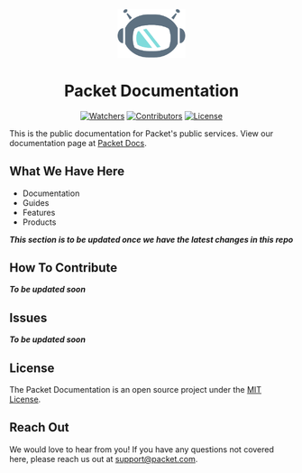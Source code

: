 <!--- HTML markdown to center the headline --->
<p align="center">
	<img alt="packetbot" src="images/packetbot.png" width="120px" />
	<h1 align="center"> Packet Documentation </h1>
</p>

<!--- Badges ---> 
<p align="center">
	<a href="https://github.com/packethost/docs/watchers"><img src="https://img.shields.io/github/watchers/packethost/docs?color=success" alt="Watchers"/></a>
    <a href="https://github.com/packethost/docs/graphs/contributors"><img src="https://img.shields.io/github/contributors/packethost/docs?color=success" alt="Contributors"/></a>
    <a href="https://github.com/packethost/docs/blob/adding-readme/LICENSE.md"><img src="https://img.shields.io/github/license/packethost/docs?color=success" alt="License"/></a>
    
</p>

<!--- Headline Description --->
This is the public documentation for Packet's public services.
View our documentation page at [Packet Docs](https://www.packet.com/docs/).

<!--- What We Have Here --->
## What We Have Here

- Documentation
- Guides
- Features
- Products

***This section is to be updated once we have the latest changes in this repo***


<!--- How To Contribute --->
## How To Contribute
***To be updated soon***

<!--- Issues --->
## Issues
***To be updated soon***

<!--- License --->
## License
The Packet Documentation is an open source project under the [MIT License](https://github.com/packethost/docs/blob/adding-readme/LICENSE.md).

<!--- Reach out --->
## Reach Out
We would love to hear from you! If you have any questions not covered here, please reach us out at support@packet.com. 
